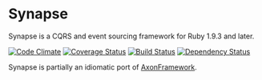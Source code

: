 # Synapse

Synapse is a CQRS and event sourcing framework for Ruby 1.9.3 and later.

[![Code Climate](https://codeclimate.com/github/iunruh/synapse.png)](https://codeclimate.com/github/iunruh/synapse)
[![Coverage Status](https://coveralls.io/repos/iunruh/synapse/badge.png?branch=master)](https://coveralls.io/r/iunruh/synapse)
[![Build Status](https://travis-ci.org/iunruh/synapse.png?branch=master)](https://travis-ci.org/iunruh/synapse)
[![Dependency Status](https://gemnasium.com/iunruh/synapse.png)](https://gemnasium.com/iunruh/synapse)

Synapse is partially an idiomatic port of [AxonFramework](http://axonframework.com).
